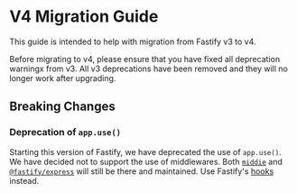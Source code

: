 # V4 Migration Guide

This guide is intended to help with migration from Fastify v3 to v4.

Before migrating to v4, please ensure that you have fixed all deprecation warningx from v3.
All v3 deprecations have been removed and they will no longer work after upgrading.

## Breaking Changes

### Deprecation of `app.use()`

Starting this version of Fastify, we have deprecated the use of `app.use()`. We have decided not to support the use of middlewares. Both [`middie`](https://github.com/fastify/middie) and [`@fastify/express`](https://github.com/fastify/fastify-express) will still be there and maintained. Use Fastify's [hooks](./Hooks.md) instead.
